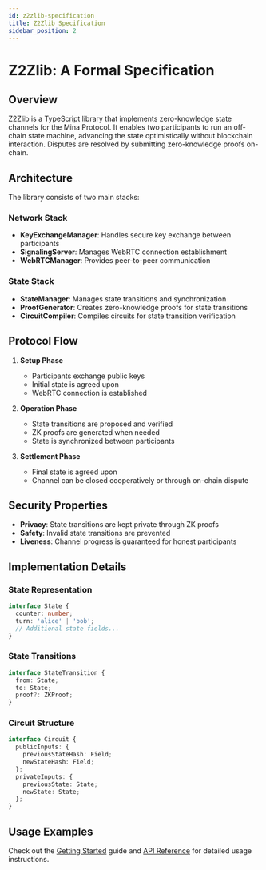 ```yaml
---
id: z2zlib-specification
title: Z2Zlib Specification
sidebar_position: 2
---
```


# Z2Zlib: A Formal Specification

## Overview

Z2Zlib is a TypeScript library that implements zero-knowledge state channels for the Mina Protocol. It enables two participants to run an off-chain state machine, advancing the state optimistically without blockchain interaction. Disputes are resolved by submitting zero-knowledge proofs on-chain.

## Architecture

The library consists of two main stacks:

### Network Stack
- **KeyExchangeManager**: Handles secure key exchange between participants
- **SignalingServer**: Manages WebRTC connection establishment
- **WebRTCManager**: Provides peer-to-peer communication

### State Stack
- **StateManager**: Manages state transitions and synchronization
- **ProofGenerator**: Creates zero-knowledge proofs for state transitions
- **CircuitCompiler**: Compiles circuits for state transition verification

## Protocol Flow

1. **Setup Phase**
   - Participants exchange public keys
   - Initial state is agreed upon
   - WebRTC connection is established

2. **Operation Phase**
   - State transitions are proposed and verified
   - ZK proofs are generated when needed
   - State is synchronized between participants

3. **Settlement Phase**
   - Final state is agreed upon
   - Channel can be closed cooperatively or through on-chain dispute

## Security Properties

- **Privacy**: State transitions are kept private through ZK proofs
- **Safety**: Invalid state transitions are prevented
- **Liveness**: Channel progress is guaranteed for honest participants

## Implementation Details

### State Representation

```typescript
interface State {
  counter: number;
  turn: 'alice' | 'bob';
  // Additional state fields...
}
```

### State Transitions

```typescript
interface StateTransition {
  from: State;
  to: State;
  proof?: ZKProof;
}
```

### Circuit Structure

```typescript
interface Circuit {
  publicInputs: {
    previousStateHash: Field;
    newStateHash: Field;
  };
  privateInputs: {
    previousState: State;
    newState: State;
  };
}
```

## Usage Examples

Check out the [Getting Started](./getting-started) guide and [API Reference](./api/state-manager) for detailed usage instructions. 
